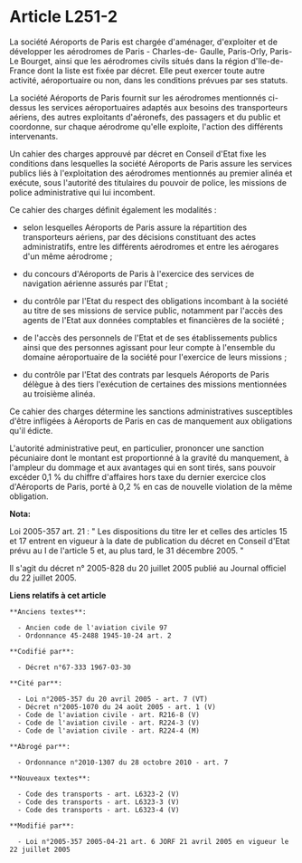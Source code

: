 # Article L251-2

La société Aéroports de Paris est chargée d'aménager, d'exploiter et de développer les aérodromes de Paris - Charles-de-
Gaulle, Paris-Orly, Paris-Le Bourget, ainsi que les aérodromes civils situés dans la région d'Ile-de-France dont la liste est
fixée par décret. Elle peut exercer toute autre activité, aéroportuaire ou non, dans les conditions prévues par ses statuts.

La société Aéroports de Paris fournit sur les aérodromes mentionnés ci-dessus les services aéroportuaires adaptés aux besoins
des transporteurs aériens, des autres exploitants d'aéronefs, des passagers et du public et coordonne, sur chaque aérodrome
qu'elle exploite, l'action des différents intervenants.

Un cahier des charges approuvé par décret en Conseil d'Etat fixe les conditions dans lesquelles la société Aéroports de Paris
assure les services publics liés à l'exploitation des aérodromes mentionnés au premier alinéa et exécute, sous l'autorité des
titulaires du pouvoir de police, les missions de police administrative qui lui incombent.

Ce cahier des charges définit également les modalités :

- selon lesquelles Aéroports de Paris assure la répartition des transporteurs aériens, par des décisions constituant des
actes administratifs, entre les différents aérodromes et entre les aérogares d'un même aérodrome ;

- du concours d'Aéroports de Paris à l'exercice des services de navigation aérienne assurés par l'Etat ;

- du contrôle par l'Etat du respect des obligations incombant à la société au titre de ses missions de service public,
notamment par l'accès des agents de l'Etat aux données comptables et financières de la société ;

- de l'accès des personnels de l'Etat et de ses établissements publics ainsi que des personnes agissant pour leur compte à
l'ensemble du domaine aéroportuaire de la société pour l'exercice de leurs missions ;

- du contrôle par l'Etat des contrats par lesquels Aéroports de Paris délègue à des tiers l'exécution de certaines des
missions mentionnées au troisième alinéa.

Ce cahier des charges détermine les sanctions administratives susceptibles d'être infligées à Aéroports de Paris en cas de
manquement aux obligations qu'il édicte.

L'autorité administrative peut, en particulier, prononcer une sanction pécuniaire dont le montant est proportionné à la
gravité du manquement, à l'ampleur du dommage et aux avantages qui en sont tirés, sans pouvoir excéder 0,1 % du chiffre
d'affaires hors taxe du dernier exercice clos d'Aéroports de Paris, porté à 0,2 % en cas de nouvelle violation de la même
obligation.

**Nota:**

Loi 2005-357 art. 21 : " Les dispositions du titre Ier et celles des articles 15 et 17 entrent en vigueur à la date de
publication du décret en Conseil d'Etat prévu au I de l'article 5 et, au plus tard, le 31 décembre 2005. " 

Il s'agit du décret n° 2005-828 du 20 juillet 2005 publié au Journal officiel du 22 juillet 2005.

**Liens relatifs à cet article**

	**Anciens textes**:

	  - Ancien code de l'aviation civile 97
	  - Ordonnance 45-2488 1945-10-24 art. 2

	**Codifié par**:

	  - Décret n°67-333 1967-03-30

	**Cité par**:

	  - Loi n°2005-357 du 20 avril 2005 - art. 7 (VT)
	  - Décret n°2005-1070 du 24 août 2005 - art. 1 (V)
	  - Code de l'aviation civile - art. R216-8 (V)
	  - Code de l'aviation civile - art. R224-3 (V)
	  - Code de l'aviation civile - art. R224-4 (M)

	**Abrogé par**:

	  - Ordonnance n°2010-1307 du 28 octobre 2010 - art. 7

	**Nouveaux textes**:

	  - Code des transports - art. L6323-2 (V)
	  - Code des transports - art. L6323-3 (V)
	  - Code des transports - art. L6323-4 (V)

	**Modifié par**:

	  - Loi n°2005-357 2005-04-21 art. 6 JORF 21 avril 2005 en vigueur le 22 juillet 2005
